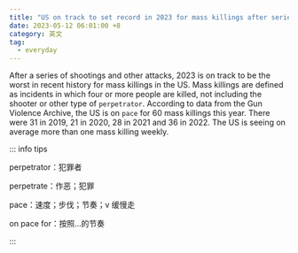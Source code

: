 ```yaml
---
title: "US on track to set record in 2023 for mass killings after series of shootings"
date: 2023-05-12 06:01:00 +8
category: 英文
tag:
  - everyday
---
```


After a series of shootings and other attacks, 2023 is on track to be the worst in recent history for mass killings in the US. Mass killings are defined as incidents in which four or more people are killed, not including the shooter or other type of `perpetrator`. According to data from the Gun Violence Archive, the US is on `pace` for 60 mass killings this year. There were 31 in 2019, 21 in 2020, 28 in 2021 and 36 in 2022. The US is seeing on average more than one mass killing weekly.

::: info tips

perpetrator：犯罪者

perpetrate：作恶；犯罪

pace：速度；步伐；节奏；v 缓慢走

on pace for：按照...的节奏

:::
